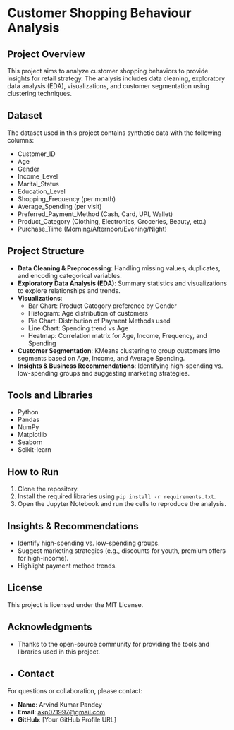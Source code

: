 # Customer Shopping Behaviour Analysis

## Project Overview

This project aims to analyze customer shopping behaviors to provide insights for retail strategy. The analysis includes data cleaning, exploratory data analysis (EDA), visualizations, and customer segmentation using clustering techniques.

## Dataset

The dataset used in this project contains synthetic data with the following columns:
- Customer_ID
- Age
- Gender
- Income_Level
- Marital_Status
- Education_Level
- Shopping_Frequency (per month)
- Average_Spending (per visit)
- Preferred_Payment_Method (Cash, Card, UPI, Wallet)
- Product_Category (Clothing, Electronics, Groceries, Beauty, etc.)
- Purchase_Time (Morning/Afternoon/Evening/Night)

## Project Structure

- **Data Cleaning & Preprocessing**: Handling missing values, duplicates, and encoding categorical variables.
- **Exploratory Data Analysis (EDA)**: Summary statistics and visualizations to explore relationships and trends.
- **Visualizations**: 
  - Bar Chart: Product Category preference by Gender
  - Histogram: Age distribution of customers
  - Pie Chart: Distribution of Payment Methods used
  - Line Chart: Spending trend vs Age
  - Heatmap: Correlation matrix for Age, Income, Frequency, and Spending
- **Customer Segmentation**: KMeans clustering to group customers into segments based on Age, Income, and Average Spending.
- **Insights & Business Recommendations**: Identifying high-spending vs. low-spending groups and suggesting marketing strategies.

## Tools and Libraries

- Python
- Pandas
- NumPy
- Matplotlib
- Seaborn
- Scikit-learn

## How to Run

1. Clone the repository.
2. Install the required libraries using `pip install -r requirements.txt`.
3. Open the Jupyter Notebook and run the cells to reproduce the analysis.

## Insights & Recommendations

- Identify high-spending vs. low-spending groups.
- Suggest marketing strategies (e.g., discounts for youth, premium offers for high-income).
- Highlight payment method trends.

## License

This project is licensed under the MIT License.

## Acknowledgments

- Thanks to the open-source community for providing the tools and libraries used in this project.
- ## Contact

For questions or collaboration, please contact:

- **Name**: Arvind Kumar Pandey
- **Email**: akp071997@gmail.com
- **GitHub**: [Your GitHub Profile URL]
